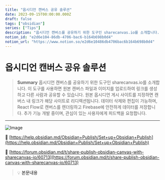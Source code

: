 ```yaml
---
title: "옵시디언 캔버스 공유 솔루션"
date: 2023-09-15T00:00:00.000Z
draft: false
tags: ["obsidian"]
series: ["Tips"]
description: "옵시디언 캔버스를 공유하기 위한 도구인 sharecanvas.io를 소개합니다. 이 도구를 사용하면 원본 캔버스 파일과 이미지를 업로드하여 링크를 생성하고 다른 사람과 공유할 수 있습니다. 원본 옵시디언 게시 사이트를 지정하면 캔버스 내 링크가 해당 사이트로 리디렉션됩니다. 데이터 삭제와 편집이 가능하며, React Flow로 캔버스를 렌더링하고 Firebase에 안전하게 데이터를 저장합니다. 추가 기능 개발 중이며, 관심이 있는 사용자에게 피드백을 요청합니다."
notion_id: "e2d6e104-86db-4706-bac6-b164b698b0d4"
notion_url: "https://www.notion.so/e2d6e10486db4706bac6b164b698b0d4"
---
```


# 옵시디언 캔버스 공유 솔루션

> **Summary**
> 옵시디언 캔버스를 공유하기 위한 도구인 sharecanvas.io를 소개합니다. 이 도구를 사용하면 원본 캔버스 파일과 이미지를 업로드하여 링크를 생성하고 다른 사람과 공유할 수 있습니다. 원본 옵시디언 게시 사이트를 지정하면 캔버스 내 링크가 해당 사이트로 리디렉션됩니다. 데이터 삭제와 편집이 가능하며, React Flow로 캔버스를 렌더링하고 Firebase에 안전하게 데이터를 저장합니다. 추가 기능 개발 중이며, 관심이 있는 사용자에게 피드백을 요청합니다.

---


![Image](https://obsidian.md/images/2023-06-logo.png)

🔗 [https://help.obsidian.md/Obsidian+Publish/Set+up+Obsidian+Publish](https://help.obsidian.md/Obsidian+Publish/Set+up+Obsidian+Publish)


🔗 [https://forum.obsidian.md/t/share-publish-obsidian-canvas-with-sharecanvas-io/60713](https://forum.obsidian.md/t/share-publish-obsidian-canvas-with-sharecanvas-io/60713)

> 💡 **본문내용**

